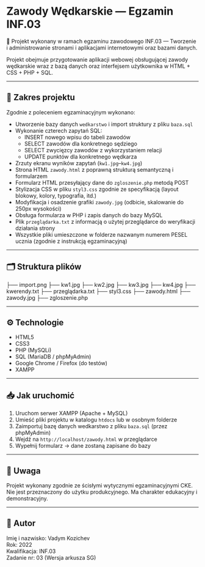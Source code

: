 # Zawody Wędkarskie — Egzamin INF.03

🎣 Projekt wykonany w ramach egzaminu zawodowego INF.03 — Tworzenie i administrowanie stronami i aplikacjami internetowymi oraz bazami danych.

Projekt obejmuje przygotowanie aplikacji webowej obsługującej zawody wędkarskie wraz z bazą danych oraz interfejsem użytkownika w HTML + CSS + PHP + SQL.

---

## 🧩 Zakres projektu

Zgodnie z poleceniem egzaminacyjnym wykonano:

- Utworzenie bazy danych `wedkarstwo` i import struktury z pliku `baza.sql`
- Wykonanie czterech zapytań SQL:
  - INSERT nowego wpisu do tabeli zawodów
  - SELECT zawodów dla konkretnego sędziego
  - SELECT zwycięzcy zawodów z wykorzystaniem relacji
  - UPDATE punktów dla konkretnego wędkarza
- Zrzuty ekranu wyników zapytań (`kw1.jpg`–`kw4.jpg`)
- Strona HTML `zawody.html` z poprawną strukturą semantyczną i formularzem
- Formularz HTML przesyłający dane do `zgloszenie.php` metodą POST
- Stylizacja CSS w pliku `styl3.css` zgodnie ze specyfikacją (layout blokowy, kolory, typografia, itd.)
- Modyfikacja i osadzenie grafiki `zawody.jpg` (odbicie, skalowanie do 250px wysokości)
- Obsługa formularza w PHP i zapis danych do bazy MySQL
- Plik `przeglądarka.txt` z informacją o użytej przeglądarce do weryfikacji działania strony
- Wszystkie pliki umieszczone w folderze nazwanym numerem PESEL ucznia (zgodnie z instrukcją egzaminacyjną)

---

## 🗂 Struktura plików

├── import.png
├── kw1.jpg
├── kw2.jpg
├── kw3.jpg
├── kw4.jpg
├── kwerendy.txt
├── przeglądarka.txt
├── styl3.css
├── zawody.html
├── zawody.jpg
├── zgloszenie.php

---

## ⚙️ Technologie

- HTML5
- CSS3
- PHP (MySQLi)
- SQL (MariaDB / phpMyAdmin)
- Google Chrome / Firefox (do testów)
- XAMPP

---

## 📥 Jak uruchomić

1. Uruchom serwer XAMPP (Apache + MySQL)
2. Umieść pliki projektu w katalogu `htdocs` lub w osobnym folderze
3. Zaimportuj bazę danych wedkarstwo z pliku `baza.sql` (przez phpMyAdmin)
4. Wejdź na `http://localhost/zawody.html` w przeglądarce
5. Wypełnij formularz → dane zostaną zapisane do bazy

---

## 📌 Uwaga

Projekt wykonany zgodnie ze ścisłymi wytycznymi egzaminacyjnymi CKE.  
Nie jest przeznaczony do użytku produkcyjnego. Ma charakter edukacyjny i demonstracyjny.

---

## 🪪 Autor

Imię i nazwisko: Vadym Kozichev  
Rok: 2022  
Kwalifikacja: INF.03  
Zadanie nr: 03 (Wersja arkusza SG)
